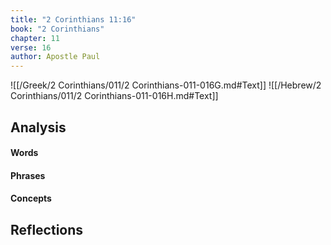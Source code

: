 ```yaml
---
title: "2 Corinthians 11:16"
book: "2 Corinthians"
chapter: 11
verse: 16
author: Apostle Paul
---
```

![[/Greek/2 Corinthians/011/2 Corinthians-011-016G.md#Text]]
![[/Hebrew/2 Corinthians/011/2 Corinthians-011-016H.md#Text]]

## Analysis

#### Words

#### Phrases

#### Concepts

## Reflections
